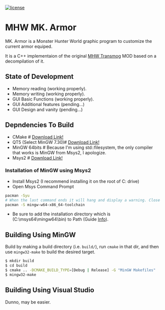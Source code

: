 [![license](https://img.shields.io/badge/license-MIT-blue.svg)](LICENCE)

# MHW MK. Armor

MK. Armor is a Monster Hunter World graphic program to customize the current armor equiped.

It is a C++ implementaion of the original [MHW Transmog](https://www.nexusmods.com/monsterhunterworld/mods/43) MOD based on a decompilation of it.

## State of Development
* Memory reading (working properly).
* Memory writing (working properly).
* GUI Basic Functions (working properly).
* GUI Additional features (pending...)
* GUI Design and vanity (pending...)

## Depndencies To Build

* CMake # [Download Link!](https://cmake.org/download/)
* QT5 (Select MinGW 7.30)# [Download Link!](https://www.qt.io/download)
* MinGW 64bits # Because I'm using std::filesystem, the only compiler that works is MinGW from Msys2, I apologize.
* Msys2 # [Download Link!](http://www.msys2.org/)

### Installation of MinGW using Msys2
* Install Msys2 (I recommend installing it on the root of C: drive)
* Open Msys Command Prompt
``` bash
pacman -Syu
# When the last command ends it will hang and display a warning. Close the window then, do not Ctrl+C to stop, it will corrupt the installation.
pacman -S mingw-w64-x86_64-toolchain
```
* Be sure to add the installation directory which is (C:\msys64\mingw64\bin) to Path (Guide [Info](https://www.computerhope.com/issues/ch000549.htm)).

## Building Using MinGW

Build by making a build directory (i.e. `build/`), run `cmake` in that dir, and then use `mingw32-make` to build the desired target.

``` bash
$ mkdir build
$ cd build
$ cmake .. -DCMAKE_BUILD_TYPE=[Debug | Release] -G "MinGW Makefiles"
$ mingw32-make
```

## Building Using Visual Studio
Dunno, may be easier.
 




